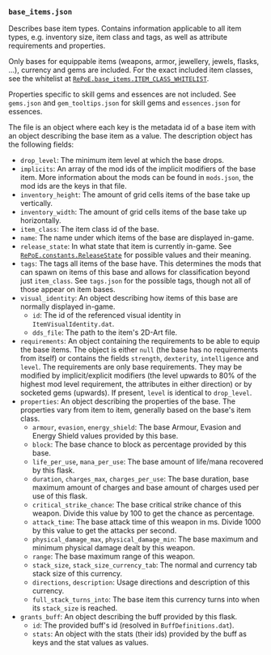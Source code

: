 ### `base_items.json`

Describes base item types. Contains information applicable to all item types, e.g. inventory
size, item class and tags, as well as attribute requirements and properties.

Only bases for equippable items (weapons, armor, jewellery, jewels, flasks, ...), currency and
gems are included. For the exact included item classes, see the whitelist at
[`RePoE.base_items.ITEM_CLASS_WHITELIST`](https://github.com/brather1ng/RePoE/blob/master/RePoE/base_items.py#L93). 

Properties specific to skill gems and essences are not included. See `gems.json` and 
`gem_tooltips.json` for skill gems and `essences.json` for essences.

The file is an object where each key is the metadata id of a base item with an object describing
the base item as a value. The description object has the following fields:

- `drop_level`: The minimum item level at which the base drops.
- `implicits`: An array of the mod ids of the implicit modifiers of the base item. More
  information about the mods can be found in `mods.json`, the mod ids are the keys in that file.
- `inventory_height`: The amount of grid cells items of the base take up vertically.
- `inventory_width`: The amount of grid cells items of the base take up horizontally.
- `item_class`: The item class id of the base.
- `name`: The name under which items of the base are displayed in-game.
- `release_state`: In what state that item is currently in-game. See
  [`RePoE.constants.ReleaseState`](https://github.com/brather1ng/RePoE/blob/master/RePoE/constants.py#L173)
  for possible values and their meaning.
- `tags`: The tags all items of the base have. This determines the mods that can spawn on items
  of this base and allows for classification beyond just `item_class`.
  See `tags.json` for the possible tags, though not all of those appear on item bases.
- `visual_identity`: An object describing how items of this base are normally displayed in-game.
  * `id`: The id of the referenced visual identity in `ItemVisualIdentity.dat`.
  * `dds_file`: The path to the item's 2D-Art file.
- `requirements`: An object containing the requirements to be able to equip the base items.
  The object is either `null` (the base has no requirements from itself) or contains
  the fields `strength`, `dexterity`, `intelligence` and `level`.
  The requirements are only base requirements. They may be modified by implicit/explicit
  modifiers (the level upwards to 80% of the highest mod level requirement, the attributes
  in either direction) or by socketed gems (upwards).
  If present, `level` is identical to `drop_level`.
- `properties`: An object describing the properties of the base. The properties vary from
  item to item, generally based on the base's item class.
  * `armour`, `evasion`, `energy_shield`: The base Armour, Evasion and Energy Shield values
    provided by this base.
  * `block`: The base chance to block as percentage provided by this base.
  * `life_per_use`, `mana_per_use`: The base amount of life/mana recovered by this flask.
  * `duration`, `charges_max`, `charges_per_use`: The base duration, base maximum amount of
    charges and base amount of charges used per use of this flask.
  * `critical_strike_chance`: The base critical strike chance of this weapon.
    Divide this value by 100 to get the chance as percentage.
  * `attack_time`: The base attack time of this weapon in ms. Divide 1000 by this value to get
    the attacks per second.
  * `physical_damage_max`, `physical_damage_min`: The base maximum and minimum physical damage
    dealt by this weapon.
  * `range`: The base maximum range of this weapon.
  * `stack_size`, `stack_size_currency_tab`: The normal and currency tab stack size of this
    currency.
  * `directions`, `description`: Usage directions and description of this currency.
  * `full_stack_turns_into`: The base item this currency turns into when its `stack_size` is
    reached.
- `grants_buff`: An object describing the buff provided by this flask.
  - `id`: The provided buff's id (resolved in `BuffDefinitions.dat`).
  - `stats`: An object with the stats (their ids) provided by the buff as keys and the
     stat values as values.
